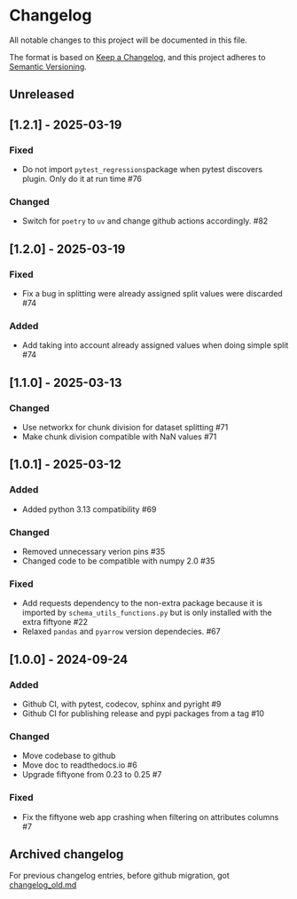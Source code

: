 # Changelog

All notable changes to this project will be documented in this file.

The format is based on [Keep a Changelog](https://keepachangelog.com/en/1.0.0/),
and this project adheres to [Semantic Versioning](https://semver.org/spec/v2.0.0.html).

## Unreleased

## [1.2.1] - 2025-03-19

### Fixed

- Do not import `pytest_regressions`package when pytest discovers plugin. Only do it at run time #76

### Changed

- Switch for `poetry` to `uv` and change github actions accordingly. #82

## [1.2.0] - 2025-03-19

### Fixed

- Fix a bug in splitting were already assigned split values were discarded #74

### Added

- Add taking into account already assigned values when doing simple split #74

## [1.1.0] - 2025-03-13

### Changed

- Use networkx for chunk division for dataset splitting #71
- Make chunk division compatible with NaN values #71

## [1.0.1] - 2025-03-12

### Added

- Added python 3.13 compatibility #69

### Changed

- Removed unnecessary verion pins #35
- Changed code to be compatible with numpy 2.0 #35

### Fixed

- Add requests dependency to the non-extra package because it is imported by
`schema_utils_functions.py` but is only installed with the extra fiftyone #22
- Relaxed `pandas` and `pyarrow` version dependecies. #67

## [1.0.0] - 2024-09-24

### Added

- Github CI, with pytest, codecov, sphinx and pyright #9
- Github CI for publishing release and pypi packages from a tag #10

### Changed

- Move codebase to github
- Move doc to readthedocs.io #6
- Upgrade fiftyone from 0.23 to 0.25 #7

### Fixed

- Fix the fiftyone web app crashing when filtering on attributes columns #7

## Archived changelog

For previous changelog entries, before github migration, got [changelog_old.md](docs/changelog_old.md)
